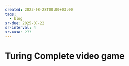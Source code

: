 ```yaml
---
created: 2023-08-28T00:00+03:00
tags:
  - blog
sr-due: 2025-07-22
sr-interval: 4
sr-ease: 273
---
```


# Turing Complete video game
